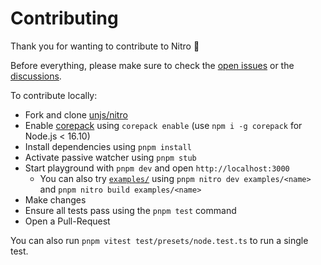 # Contributing

Thank you for wanting to contribute to Nitro 💛

Before everything, please make sure to check the [open issues](https://github.com/unjs/nitro/issues) or the [discussions](https://github.com/unjs/nitro/discussions).

To contribute locally:
- Fork and clone [unjs/nitro](https://github.com/unjs/nitro)
- Enable [corepack](https://github.com/nodejs/corepack) using `corepack enable` (use `npm i -g corepack` for Node.js < 16.10)
- Install dependencies using `pnpm install`
- Activate passive watcher using `pnpm stub`
- Start playground with `pnpm dev` and open `http://localhost:3000`
  - You can also try [`examples/`](https://github.com/unjs/nitro/tree/main/examples) using `pnpm nitro dev examples/<name>` and `pnpm nitro build examples/<name>`
- Make changes
- Ensure all tests pass using the `pnpm test` command
- Open a Pull-Request

You can also run `pnpm vitest test/presets/node.test.ts` to run a single test.
